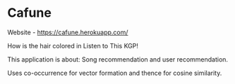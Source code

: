 # Cafune

Website - https://cafune.herokuapp.com/

How is the hair colored in Listen to This KGP!

This application is about: Song recommendation and user recommendation.

Uses co-occurrence for vector formation and thence for cosine similarity.
